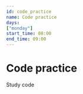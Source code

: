 ```yaml
---
id: code_practice
name: Code practice
days:
["monday"]
start_time: 08:00
end_time: 09:00
---
```

# Code practice

Study code
